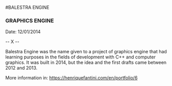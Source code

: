 #BALESTRA ENGINE
### GRAPHICS ENGINE

Date: 12/01/2014


-- X --

Balestra Engine was the name given to a project of graphics engine that had learning purposes in the fields of development with C++ and computer graphics. It was built in 2014, but the idea and the first drafts came between 2012 and 2013.

More information in: https://henriquefantini.com/en/portfolio/6